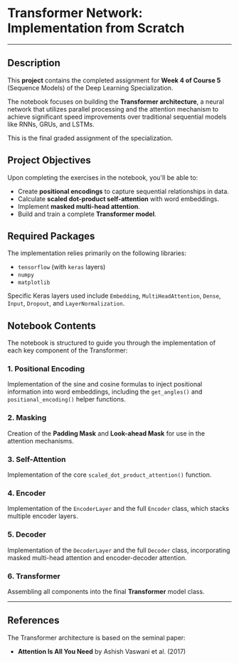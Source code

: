 # Transformer Network: Implementation from Scratch

---

## Description

This **project** contains the completed assignment for **Week 4 of Course 5** (Sequence Models) of the Deep Learning Specialization.

The notebook focuses on building the **Transformer architecture**, a neural network that utilizes parallel processing and the attention mechanism to achieve significant speed improvements over traditional sequential models like RNNs, GRUs, and LSTMs.

This is the final graded assignment of the specialization.

## Project Objectives

Upon completing the exercises in the notebook, you'll be able to:

* Create **positional encodings** to capture sequential relationships in data.
* Calculate **scaled dot-product self-attention** with word embeddings.
* Implement **masked multi-head attention**.
* Build and train a complete **Transformer model**.

## Required Packages

The implementation relies primarily on the following libraries:

* `tensorflow` (with `keras` layers)
* `numpy`
* `matplotlib`

Specific Keras layers used include `Embedding`, `MultiHeadAttention`, `Dense`, `Input`, `Dropout`, and `LayerNormalization`.

## Notebook Contents

The notebook is structured to guide you through the implementation of each key component of the Transformer:

### 1. Positional Encoding
Implementation of the sine and cosine formulas to inject positional information into word embeddings, including the `get_angles()` and `positional_encoding()` helper functions.

### 2. Masking
Creation of the **Padding Mask** and **Look-ahead Mask** for use in the attention mechanisms.

### 3. Self-Attention
Implementation of the core `scaled_dot_product_attention()` function.

### 4. Encoder
Implementation of the `EncoderLayer` and the full `Encoder` class, which stacks multiple encoder layers.

### 5. Decoder
Implementation of the `DecoderLayer` and the full `Decoder` class, incorporating masked multi-head attention and encoder-decoder attention.

### 6. Transformer
Assembling all components into the final **Transformer** model class.

---

## References

The Transformer architecture is based on the seminal paper:

* **Attention Is All You Need** by Ashish Vaswani et al. (2017)